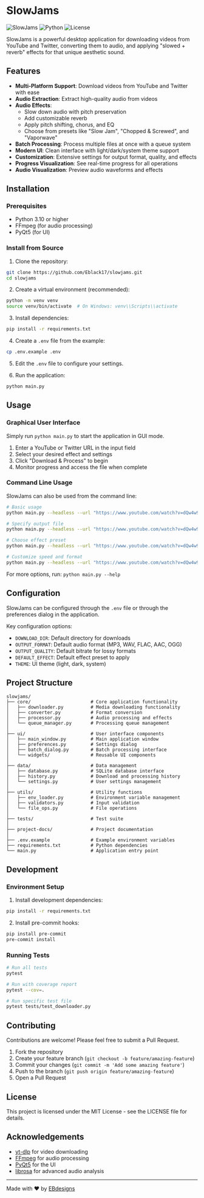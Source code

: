 # SlowJams

![SlowJams](https://img.shields.io/badge/SlowJams-v0.1.0-blue)
![Python](https://img.shields.io/badge/Python-3.10+-green)
![License](https://img.shields.io/badge/License-MIT-yellow)

SlowJams is a powerful desktop application for downloading videos from YouTube and Twitter, converting them to audio, and applying "slowed + reverb" effects for that unique aesthetic sound.

## Features

- **Multi-Platform Support**: Download videos from YouTube and Twitter with ease
- **Audio Extraction**: Extract high-quality audio from videos
- **Audio Effects**:
  - Slow down audio with pitch preservation
  - Add customizable reverb
  - Apply pitch shifting, chorus, and EQ
  - Choose from presets like "Slow Jam", "Chopped & Screwed", and "Vaporwave"
- **Batch Processing**: Process multiple files at once with a queue system
- **Modern UI**: Clean interface with light/dark/system theme support
- **Customization**: Extensive settings for output format, quality, and effects
- **Progress Visualization**: See real-time progress for all operations
- **Audio Visualization**: Preview audio waveforms and effects

## Installation

### Prerequisites

- Python 3.10 or higher
- FFmpeg (for audio processing)
- PyQt5 (for UI)

### Install from Source

1. Clone the repository:
```bash
git clone https://github.com/Eblack17/slowjams.git
cd slowjams
```

2. Create a virtual environment (recommended):
```bash
python -m venv venv
source venv/bin/activate  # On Windows: venv\\Scripts\\activate
```

3. Install dependencies:
```bash
pip install -r requirements.txt
```

4. Create a `.env` file from the example:
```bash
cp .env.example .env
```

5. Edit the `.env` file to configure your settings.

6. Run the application:
```bash
python main.py
```

## Usage

### Graphical User Interface

Simply run `python main.py` to start the application in GUI mode.

1. Enter a YouTube or Twitter URL in the input field
2. Select your desired effect and settings
3. Click "Download & Process" to begin
4. Monitor progress and access the file when complete

### Command Line Usage

SlowJams can also be used from the command line:

```bash
# Basic usage
python main.py --headless --url "https://www.youtube.com/watch?v=dQw4w9WgXcQ"

# Specify output file
python main.py --headless --url "https://www.youtube.com/watch?v=dQw4w9WgXcQ" --output "output.mp3"

# Choose effect preset
python main.py --headless --url "https://www.youtube.com/watch?v=dQw4w9WgXcQ" --effect chopped

# Customize speed and format
python main.py --headless --url "https://www.youtube.com/watch?v=dQw4w9WgXcQ" --speed 0.7 --format flac
```

For more options, run: `python main.py --help`

## Configuration

SlowJams can be configured through the `.env` file or through the preferences dialog in the application.

Key configuration options:
- `DOWNLOAD_DIR`: Default directory for downloads
- `OUTPUT_FORMAT`: Default audio format (MP3, WAV, FLAC, AAC, OGG)
- `OUTPUT_QUALITY`: Default bitrate for lossy formats
- `DEFAULT_EFFECT`: Default effect preset to apply
- `THEME`: UI theme (light, dark, system)

## Project Structure

```
slowjams/
├── core/                      # Core application functionality
│   ├── downloader.py          # Media downloading functionality
│   ├── converter.py           # Format conversion
│   ├── processor.py           # Audio processing and effects
│   └── queue_manager.py       # Processing queue management
│
├── ui/                        # User interface components
│   ├── main_window.py         # Main application window
│   ├── preferences.py         # Settings dialog
│   ├── batch_dialog.py        # Batch processing interface
│   └── widgets/               # Reusable UI components
│
├── data/                      # Data management
│   ├── database.py            # SQLite database interface
│   ├── history.py             # Download and processing history
│   └── settings.py            # User settings management
│
├── utils/                     # Utility functions
│   ├── env_loader.py          # Environment variable management
│   ├── validators.py          # Input validation
│   └── file_ops.py            # File operations
│
├── tests/                     # Test suite
│
├── project-docs/              # Project documentation
│
├── .env.example               # Example environment variables
├── requirements.txt           # Python dependencies
└── main.py                    # Application entry point
```

## Development

### Environment Setup

1. Install development dependencies:
```bash
pip install -r requirements.txt
```

2. Install pre-commit hooks:
```bash
pip install pre-commit
pre-commit install
```

### Running Tests

```bash
# Run all tests
pytest

# Run with coverage report
pytest --cov=.

# Run specific test file
pytest tests/test_downloader.py
```

## Contributing

Contributions are welcome! Please feel free to submit a Pull Request.

1. Fork the repository
2. Create your feature branch (`git checkout -b feature/amazing-feature`)
3. Commit your changes (`git commit -m 'Add some amazing feature'`)
4. Push to the branch (`git push origin feature/amazing-feature`)
5. Open a Pull Request

## License

This project is licensed under the MIT License - see the LICENSE file for details.

## Acknowledgements

- [yt-dlp](https://github.com/yt-dlp/yt-dlp) for video downloading
- [FFmpeg](https://ffmpeg.org/) for audio processing
- [PyQt5](https://www.riverbankcomputing.com/software/pyqt/) for the UI
- [librosa](https://librosa.org/) for advanced audio analysis

---

Made with ♥ by [EBdesigns](https://github.com/Eblack17)